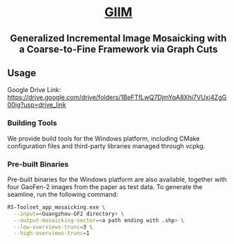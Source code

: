 <div align="center">
<h1><ins>GIIM</h1>
<h2>
    Generalized Incremental Image Mosaicking with a Coarse-to-Fine
    Framework via Graph Cuts
</h2>
</div>

## Usage

Google Drive Link:  
https://drive.google.com/drive/folders/1BeFTfLwQ7DjmYqA8Xhi7VUxj4ZgG00ig?usp=drive_link

### Building Tools

We provide build tools for the Windows platform, including CMake configuration files and third-party libraries managed through vcpkg.

### Pre-built Binaries

Pre-built binaries for the Windows platform are also available, together with four GaoFen-2 images from the paper as test data. To generate the seamline, run the following command:

```bash
RS-Toolset_app_mosaicking.exe \
  --input=<Guangzhou-GF2 directory> \
  --output-mosaicking-vector=<a path ending with .shp> \
  --low-overviews-trunc=3 \
  --high-overviews-trunc=1
